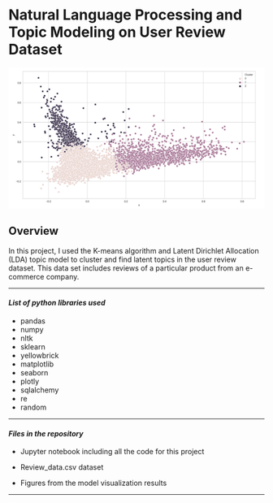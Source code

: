 # Natural Language Processing and Topic Modeling on User Review Dataset

![K-means](https://github.com/yanhan-si/NLP-and-Topic-Modeling-on-User-Review-Dataset/blob/master/K-means.png)

## Overview
In this project, I used the K-means algorithm and Latent Dirichlet Allocation (LDA) topic model to cluster and find latent topics in the user review dataset. This data set includes reviews of a particular product from an e-commerce company. 

-------------------------------

####  ***List of python libraries used***
* pandas
* numpy
* nltk
* sklearn
* yellowbrick
* matplotlib
* seaborn
* plotly
* sqlalchemy
* re
* random

-------------------------------

#### ***Files in the repository***

* Jupyter notebook including all the code for this project

* Review_data.csv dataset

* Figures from the model visualization results
-------------------------------
